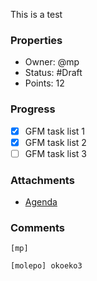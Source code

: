 This is a test
### Properties
- Owner: @mp
- Status: #Draft
- Points: 12

### Progress
- [x] GFM task list 1
- [x] GFM task list 2
- [ ] GFM task list 3

### Attachments
- [Agenda](http:/localhost/planning/agenda.docx)

### Comments
``` 
[mp] 
```
```
[molepo] okoeko3
```
